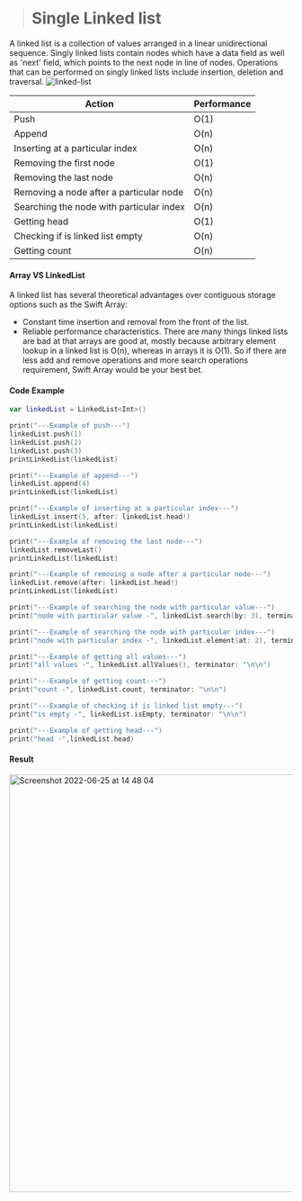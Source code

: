 > # Single Linked list
A linked list is a collection of values arranged in a linear unidirectional sequence. Singly linked lists contain nodes which have a data field as well as 'next' field, which points to the next node in line of nodes. Operations that can be performed on singly linked lists include insertion, deletion and traversal.
![linked-list](https://user-images.githubusercontent.com/78361312/175770886-3a548b80-40ff-4dc7-ac44-23d3fff65c02.png)

|     Action    | Performance |
| ------------- | ----------- |
|        Push   | O(1)        |
| Append        | O(n)        |
|Inserting at a particular index|O(n)|
|Removing the first node    | O(1)  |
|Removing the last node        | O(n) |
|Removing a node after a particular node|O(n)|
|Searching the node with particular index|O(n)|
| Getting head | O(1)        |
| Checking if is linked list empty  | O(n)        |
| Getting count|O(n)|

#### Array VS LinkedList
A linked list has several theoretical advantages over contiguous storage options such as the Swift Array:
  - Constant time insertion and removal from the front of the list.
  - Reliable performance characteristics.
There are many things linked lists are bad at that arrays are good at, mostly because arbitrary element lookup in a linked list is O(n), whereas in arrays it is O(1). So if there are less add and remove operations and more search operations requirement, Swift Array would be your best bet.

#### Code Example
```Swift
var linkedList = LinkedList<Int>()

print("---Example of push---")
linkedList.push(1)
linkedList.push(2)
linkedList.push(3)
printLinkedList(linkedList)

print("---Example of append---")
linkedList.append(4)
printLinkedList(linkedList)

print("---Example of inserting at a particular index---")
linkedList.insert(5, after: linkedList.head!)
printLinkedList(linkedList)

print("---Example of removing the last node---")
linkedList.removeLast()
printLinkedList(linkedList)

print("---Example of removing a node after a particular node---")
linkedList.remove(after: linkedList.head!)
printLinkedList(linkedList)

print("---Example of searching the node with particular value---")
print("node with particular value -", linkedList.search(by: 3), terminator: "\n\n")

print("---Example of searching the node with particular index---")
print("node with particular index -", linkedList.element(at: 2), terminator: "\n\n")

print("---Example of getting all values---")
print("all values -", linkedList.allValues(), terminator: "\n\n")

print("---Example of getting count---")
print("count -", linkedList.count, terminator: "\n\n")

print("---Example of checking if is linked list empty---")
print("is empty -", linkedList.isEmpty, terminator: "\n\n")

print("---Example of getting head---")
print("head -",linkedList.head)
```

#### Result
<img width="742" alt="Screenshot 2022-06-25 at 14 48 04" src="https://user-images.githubusercontent.com/78361312/175772253-bf80ae2f-0c51-4dd4-abf8-a6dd1639fa43.png">
